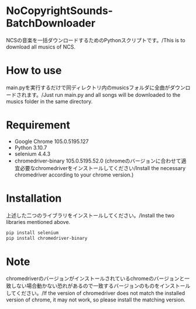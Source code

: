 # NoCopyrightSounds-BatchDownloader
 
NCSの音楽を一括ダウンロードするためのPythonスクリプトです。/This is to download all musics of NCS.

# How to use

main.pyを実行するだけで同ディレクトリ内のmusicsフォルダに全曲がダウンロードされます。/Just run main.py and all songs will be downloaded to the musics folder in the same directory.

# Requirement

* Google Chrome 105.0.5195.127
* Python 3.10.7
* selenium 4.4.3
* chromedriver-binary 105.0.5195.52.0
(chromeのバージョンに合わせて適宜必要なchromedriverをインストールしてください/Install the necessary chromedriver according to your chrome version.)

# Installation

上述した二つのライブラリをインストールしてください。/Install the two libraries mentioned above.

```bash
pip install selenium
pip install chromedriver-binary
```

# Note

chromedriverのバージョンがインストールされているchromeのバージョンと一致しない場合動かない恐れがあるので一致するバージョンのものをインストールしてください。/If the version of chromedriver does not match the installed version of chrome, it may not work, so please install the matching version.
